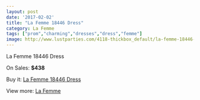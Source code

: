 ```yaml
---
layout: post
date: '2017-02-02'
title: "La Femme 18446 Dress"
category: La Femme
tags: ["prom","charming","dresses","dress","femme"]
image: http://www.lustparties.com/4118-thickbox_default/la-femme-18446-dress.jpg
---
```

La Femme 18446 Dress

On Sales: **$438**
<a href="https://www.lustparties.com/en/la-femme/1366-la-femme-18446-dress.html"><amp-img layout="responsive" width="600" height="600" src="//www.lustparties.com/4118-thickbox_default/la-femme-18446-dress.jpg" alt="La Femme 18446 Dress 0" /></a>
<a href="https://www.lustparties.com/en/la-femme/1366-la-femme-18446-dress.html"><amp-img layout="responsive" width="600" height="600" src="//www.lustparties.com/4121-thickbox_default/la-femme-18446-dress.jpg" alt="La Femme 18446 Dress 1" /></a>
<a href="https://www.lustparties.com/en/la-femme/1366-la-femme-18446-dress.html"><amp-img layout="responsive" width="600" height="600" src="//www.lustparties.com/4120-thickbox_default/la-femme-18446-dress.jpg" alt="La Femme 18446 Dress 2" /></a>
<a href="https://www.lustparties.com/en/la-femme/1366-la-femme-18446-dress.html"><amp-img layout="responsive" width="600" height="600" src="//www.lustparties.com/4119-thickbox_default/la-femme-18446-dress.jpg" alt="La Femme 18446 Dress 3" /></a>

Buy it: [La Femme 18446 Dress](https://www.lustparties.com/en/la-femme/1366-la-femme-18446-dress.html "La Femme 18446 Dress")

View more: [La Femme](https://www.lustparties.com/en/4-la-femme "La Femme")